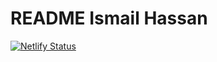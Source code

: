 # README Ismail Hassan 

[![Netlify Status](https://api.netlify.com/api/v1/badges/241360cb-3f76-41ef-aaa4-fe67d8cfd28e/deploy-status)](https://app.netlify.com/sites/about-me-shak1nbacon/deploys)

